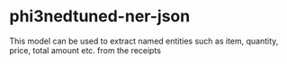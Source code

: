 # phi3nedtuned-ner-json
This model can be used to extract named entities such as item, quantity, price, total amount etc.  from the receipts 
